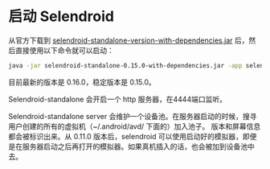 # 启动 Selendroid

从官方下载到 [selendroid-standalone-version-with-dependencies.jar](https://github.com/selendroid/selendroid/releases/download/0.15.0/selendroid-standalone-0.15.0-with-dependencies.jar) 后，然后直接使用以下命令就可以启动：

```bash
java -jar selendroid-standalone-0.15.0-with-dependencies.jar -app selendroid-test-app-0.15.0.apk
```

目前最新的版本是 0.16.0，稳定版本是 0.15.0。

Selendroid-standalone 会开启一个 http 服务器，在4444端口监听。

Selendroid-standalone server 会维护一个设备池。在服务器启动的时候，搜寻用户创建的所有的虚拟机（~/.android/avd/ 下面的）加入池子。 版本和屏幕信息都会被标识出来。从 0.11.0 版本后，selendroid 可以使用启动好的模拟器，即便是在服务器启动之后再打开的模拟器。如果真机插入的话，也会被加到设备池中去。

